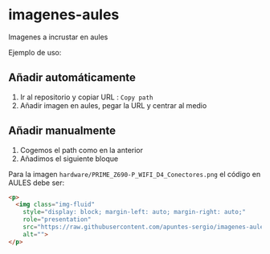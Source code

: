 # imagenes-aules
Imagenes a incrustar en aules


Ejemplo de uso:

## Añadir automáticamente

1. Ir al repositorio y copiar URL : `Copy path`
2. Añadir imagen en aules, pegar la URL y centrar al medio

## Añadir manualmente

1. Cogemos el path como en la anterior
2. Añadimos el siguiente bloque 

Para la imagen `hardware/PRIME_Z690-P_WIFI_D4_Conectores.png` el código en AULES debe ser:

```html
<p>
  <img class="img-fluid" 
    style="display: block; margin-left: auto; margin-right: auto;" 
    role="presentation"
    src="https://raw.githubusercontent.com/apuntes-sergio/imagenes-aules/main/hardware/PRIME_Z690-P_WIFI_D4_Conectores.png"
    alt="">
</p>

```
